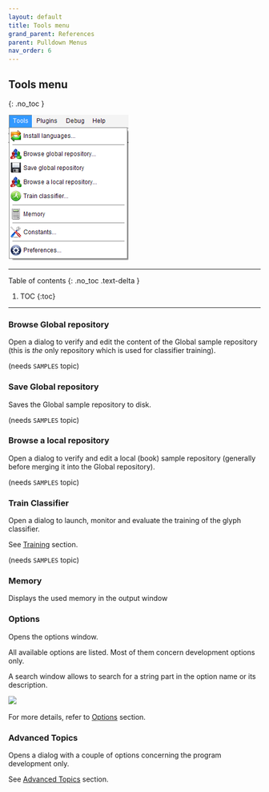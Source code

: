 ```yaml
---
layout: default
title: Tools menu
grand_parent: References
parent: Pulldown Menus
nav_order: 6
---
```

## Tools menu
{: .no_toc }

![](../assets/images/tools_menu.png)

---
Table of contents
{: .no_toc .text-delta }

1. TOC
{:toc}
---

### Browse Global repository

Open a dialog to verify and edit the content of the Global sample repository
(this is _the_ only repository which is used for classifier training).

(needs `SAMPLES` topic)

### Save Global repository

Saves the Global sample repository to disk.

(needs `SAMPLES` topic)

### Browse a local repository

Open a dialog to verify and edit a local (book) sample repository
(generally before merging it into the Global repository).

(needs `SAMPLES` topic)

### Train Classifier

Open a dialog to launch, monitor and evaluate the training of the glyph classifier.

See [Training](../advanced/training.md) section.

(needs `SAMPLES` topic)

### Memory

Displays the used memory in the output window

### Options

Opens the options window.

All available options are listed.
Most of them concern development options only.

A search window allows to search for a string part in the option name or its description.

![](../assets/images/dialog_options.png)

For more details, refer to [Options](../advanced/options.md) section.

### Advanced Topics

Opens a dialog with a couple of options concerning the program development only.

See [Advanced Topics](../advanced/topics.md) section.
